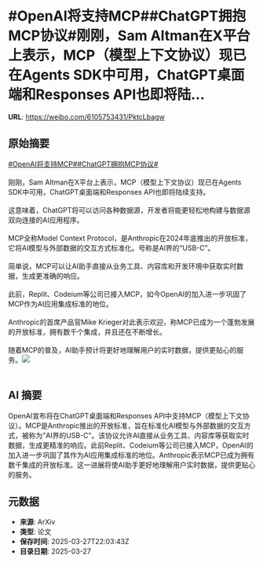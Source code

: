 # #OpenAI将支持MCP##ChatGPT拥抱MCP协议#刚刚，Sam Altman在X平台上表示，MCP（模型上下文协议）现已在Agents SDK中可用，ChatGPT桌面端和Responses API也即将陆...

**URL**: https://weibo.com/6105753431/PktcLbagw

## 原始摘要

<a href="https://m.weibo.cn/search?containerid=231522type%3D1%26t%3D10%26q%3D%23OpenAI%E5%B0%86%E6%94%AF%E6%8C%81MCP%23&amp;extparam=%23OpenAI%E5%B0%86%E6%94%AF%E6%8C%81MCP%23" data-hide=""><span class="surl-text">#OpenAI将支持MCP#</span></a><a href="https://m.weibo.cn/search?containerid=231522type%3D1%26t%3D10%26q%3D%23ChatGPT%E6%8B%A5%E6%8A%B1MCP%E5%8D%8F%E8%AE%AE%23&amp;extparam=%23ChatGPT%E6%8B%A5%E6%8A%B1MCP%E5%8D%8F%E8%AE%AE%23" data-hide=""><span class="surl-text">#ChatGPT拥抱MCP协议#</span></a><br><br>刚刚，Sam Altman在X平台上表示，MCP（模型上下文协议）现已在Agents SDK中可用，ChatGPT桌面端和Responses API也即将陆续支持。<br><br>这意味着，ChatGPT将可以访问各种数据源，开发者将能更轻松地构建与数据源双向连接的AI应用程序。<br><br>MCP全称Model Context Protocol，是Anthropic在2024年底推出的开放标准，它将AI模型与外部数据的交互方式标准化。号称是AI界的“USB-C”。<br><br>简单说，MCP可以让AI助手直接从业务工具、内容库和开发环境中获取实时数据，生成更准确的响应。<br><br>此前，Replit、Codeium等公司已接入MCP，如今OpenAI的加入进一步巩固了MCP作为AI应用集成标准的地位。<br><br>Anthropic的首席产品官Mike Krieger对此表示欢迎，称MCP已成为一个蓬勃发展的开放标准，拥有数千个集成，并且还在不断增长。<br><br>随着MCP的普及，AI助手预计将更好地理解用户的实时数据，提供更贴心的服务。<img style="" src="https://tvax4.sinaimg.cn/large/006Fd7o3gy1hzvf9z91j1j30zi0cawin.jpg" referrerpolicy="no-referrer"><br><br>

## AI 摘要

OpenAI宣布将在ChatGPT桌面端和Responses API中支持MCP（模型上下文协议）。MCP是Anthropic推出的开放标准，旨在标准化AI模型与外部数据的交互方式，被称为"AI界的USB-C"。该协议允许AI直接从业务工具、内容库等获取实时数据，生成更精准的响应。此前Replit、Codeium等公司已接入MCP，OpenAI的加入进一步巩固了其作为AI应用集成标准的地位。Anthropic表示MCP已成为拥有数千集成的开放标准。这一进展将使AI助手更好地理解用户实时数据，提供更贴心的服务。

## 元数据

- **来源**: ArXiv
- **类型**: 论文
- **保存时间**: 2025-03-27T22:03:43Z
- **目录日期**: 2025-03-27
